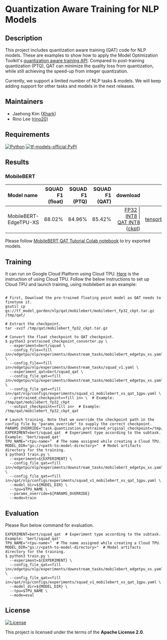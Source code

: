 # Quantization Aware Training for NLP Models

## Description

This project includes quantization aware training (QAT) code for NLP models.
These are examples to show how to apply the Model Optimization Toolkit's
[quantization aware training API](https://www.tensorflow.org/model_optimization/guide/quantization/training).
Compared to post-training quantization (PTQ), QAT can minimize the quality loss
from quantization, while still achieving the speed-up from integer quantization.

Currently, we support a limited number of NLP tasks & models. We will keep
adding support for other tasks and models in the next releases.

## Maintainers

- Jaehong Kim ([Xhark](https://github.com/Xhark))
- Rino Lee ([rino20](https://github.com/rino20))

## Requirements

[![Python](https://img.shields.io/pypi/pyversions/tensorflow.svg?style=plastic)](https://badge.fury.io/py/tensorflow)
[![tf-models-official PyPI](https://badge.fury.io/py/tf-models-official.svg)](https://badge.fury.io/py/tf-models-official)

## Results
### MobileBERT

Model name            | SQUAD F1 (float) | SQUAD F1 (PTQ) | SQUAD F1 (QAT) | download   | links
:-------------------- | ---------------: | -------------: | -------------: | ---------: | ----:
MobileBERT-EdgeTPU-XS | 88.02%           | 84.96%         | 85.42%         | [FP32](https://storage.googleapis.com/tf_model_garden/nlp/qat/mobilebert/model_fp32.tflite) \| [INT8](https://storage.googleapis.com/tf_model_garden/nlp/qat/mobilebert/model_int8_ptq.tflite) \| [QAT INT8](https://storage.googleapis.com/tf_model_garden/nlp/qat/mobilebert/model_qat.tflite) ([ckpt](https://storage.googleapis.com/tf_model_garden/nlp/qat/mobilebert/mobilebert_qat.tar.gz)) | [tensorboard](https://tensorboard.dev/experiment/ky0gSa6nQva2a5ppL4Mtzw/#scalars)

Please follow
[MobileBERT QAT Tutorial Colab notebook](https://colab.research.google.com/github/tensorflow/models/blob/master/official/projects/qat/nlp/docs/MobileBERT_QAT_tutorial.ipynb)
to try exported models.

## Training

It can run on Google Cloud Platform using Cloud TPU.
[Here](https://cloud.google.com/tpu/docs/how-to) is the instruction of using
Cloud TPU. Follow the below instructions to set up Cloud TPU and launch
training, using mobilebert as an example:

```shell

# First, Download the pre-trained floating point model as QAT needs to finetune it.
gsutil cp gs://tf_model_garden/nlp/qat/mobilebert/mobilebert_fp32_ckpt.tar.gz /tmp/qat/

# Extract the checkpoint.
tar -xvzf /tmp/qat/mobilebert_fp32_ckpt.tar.gz

# Convert the float checkpoint to QAT checkpoint.
$ python3 pretrained_checkpoint_converter.py \
  --experiment=bert/squad \
  --config_file=<fill in>/edgetpu/nlp/experiments/downstream_tasks/mobilebert_edgetpu_xs.yaml \
  --config_file=<fill in>/edgetpu/nlp/experiments/downstream_tasks/squad_v1.yaml \
  --experiment_qat=bert/squad_qat \
  --config_file_qat=<fill in>/edgetpu/nlp/experiments/downstream_tasks/mobilebert_edgetpu_xs.yaml \
  --config_file_qat=<fill in>/qat/nlp/configs/experiments/squad_v1_mobilebert_xs_qat_1gpu.yaml \
  --pretrained_checkpoint=<fill in> \  # Example: /tmp/qat/mobilebert_fp32_ckpt
  --output_checkpoint=<fill in>  # Example: /tmp/qat/mobilebert_fp32_ckpt_qat

# Launch training. Note that we override the checkpoint path in the config file by "params_override" to supply the correct checkpoint.
PARAMS_OVERRIDE="task.quantization.pretrained_original_checkpoint=/tmp/qat/mobilebert_fp32_ckpt_qat"
EXPERIMENT=bert/squad_qat  # Experiment type according to the subtask. Example: 'bert/squad_qat'
TPU_NAME="<tpu-name>"  # The name assigned while creating a Cloud TPU.
MODEL_DIR="gs://<path-to-model-directory>"  # Model artifacts directory for the training.
$ python3 train.py \
  --experiment=${EXPERIMENT} \
  --config_file_qat=<fill in>/edgetpu/nlp/experiments/downstream_tasks/mobilebert_edgetpu_xs.yaml \
  --config_file_qat=<fill in>/qat/nlp/configs/experiments/squad_v1_mobilebert_xs_qat_1gpu.yaml \
  --model_dir=${MODEL_DIR} \
  --tpu=$TPU_NAME \
  --params_override=${PARAMS_OVERRIDE}
  --mode=train
```

## Evaluation

Please Run below command for evaluation.

```shell
EXPERIMENT=bert/squad_qat  # Experiment type according to the subtask. Example: 'bert/squad_qat'
TPU_NAME="<tpu-name>"  # The name assigned while creating a Cloud TPU.
MODEL_DIR="gs://<path-to-model-directory>"  # Model artifacts directory for the training.
$ python3 train.py \
  --experiment=${EXPERIMENT} \
  --config_file_qat=<fill in>/edgetpu/nlp/experiments/downstream_tasks/mobilebert_edgetpu_xs.yaml \
  --config_file_qat=<fill in>/qat/nlp/configs/experiments/squad_v1_mobilebert_xs_qat_1gpu.yaml \
  --model_dir=${MODEL_DIR} \
  --tpu=$TPU_NAME \
  --mode=eval
```

## License

[![License](https://img.shields.io/badge/License-Apache%202.0-blue.svg)](https://opensource.org/licenses/Apache-2.0)

This project is licensed under the terms of the **Apache License 2.0**.



